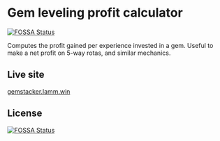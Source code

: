 # Gem leveling profit calculator
[![FOSSA Status](https://app.fossa.com/api/projects/git%2Bgithub.com%2FProphetLamb%2Fpoe-gemleveling-profit-calculator.svg?type=shield)](https://app.fossa.com/projects/git%2Bgithub.com%2FProphetLamb%2Fpoe-gemleveling-profit-calculator?ref=badge_shield)


Computes the profit gained per experience invested in a gem.
Useful to make a net profit on 5-way rotas, and similar mechanics.

## Live site

[gemstacker.lamm.win](https://gemstacker.lamm.win)

## License
[![FOSSA Status](https://app.fossa.com/api/projects/git%2Bgithub.com%2FProphetLamb%2Fpoe-gemleveling-profit-calculator.svg?type=large)](https://app.fossa.com/projects/git%2Bgithub.com%2FProphetLamb%2Fpoe-gemleveling-profit-calculator?ref=badge_large)
